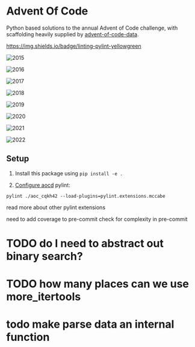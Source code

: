 # Advent Of Code

Python based solutions to the annual Advent of Code challenge, with
scaffolding heavily supplied by
[advent-of-code-data](https://github.com/wimglenn/advent-of-code-data).

https://img.shields.io/badge/linting-pylint-yellowgreen

![2015](https://img.shields.io/badge/2015-50%2F50-brightgreen)

![2016](https://img.shields.io/badge/2016-43%2F50-brightgreen)

![2017](https://img.shields.io/badge/2017-13%2F50-brightgreen)

![2018](https://img.shields.io/badge/2018-0%2F50-brightgreen)

![2019](https://img.shields.io/badge/2019-35%2F50-brightgreen)

![2020](https://img.shields.io/badge/2020-36%2F50-brightgreen)

![2021](https://img.shields.io/badge/2021-32%2F50-brightgreen)

![2022](https://img.shields.io/badge/2022-22%2F50-brightgreen)

## Setup

1. Install this package using `pip install -e .`

2. [Configure aocd](https://github.com/wimglenn/advent-of-code-data#quickstart)
pylint:
```
pylint ./aoc_cqkh42 --load-plugins=pylint.extensions.mccabe

```
read more about other pylint extensions


need to add coverage to pre-commit
check for complexity in pre-commit

# TODO do I need to abstract out binary search?
# TODO how many places can we use more_itertools
# todo make parse data an internal function
